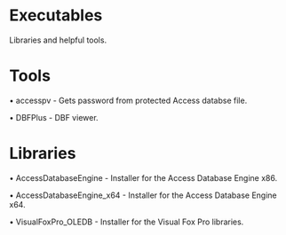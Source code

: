 # Executables
 Libraries and helpful tools.
 
# Tools

• accesspv - Gets password from protected Access databse file.

• DBFPlus - DBF viewer.

# Libraries

• AccessDatabaseEngine - Installer for the Access Database Engine x86.

• AccessDatabaseEngine_x64 - Installer for the Access Database Engine x64.

• VisualFoxPro_OLEDB - Installer for the Visual Fox Pro libraries.
